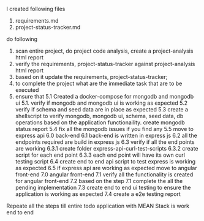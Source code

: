 I created following files
1. requirements.md
2. project-status-tracker.md

do following

1. scan entire project, do project code analysis, create a project-analysis html report
2. verify the requirements, project-status-tracker against project-analysis html report
3. based on it update the requirements, project-status-tracker;
4. to complete the project what are the immediate task that are to be executed
5. ensure that 
5.1 Created a docker-compose for mongodb and mongodb ui
5.1. verify if mongodb and mongodb ui is working as expected
5.2 verify if schema and seed data are in place as expected
5.3 create a shellscript to verify mongodb, mongodb ui, schema, seed data,  db operations based on the application functionaility. create mongodb status report
5.4 fix all the mongodb issues if you find any
5.5 move to express api
6.0 back-end
6.1 back-end is written in express js
6.2 all the endpoints required are build in express js
6.3 verify if all the end points are working
6.3.1 create folder express-api-curl-test-scripts
6.3.2 create script for each end point
6.3.3 each end point will have its own curl testing script
6.4 create end to end api script to test express is working as expected
6.5 if express api are working as expected move to angular front-end
7.0 angular front-end
7.1 verify all the functionality is created for angular front-end
7.2 based on the step 7.1 complete the all the pending implementation
7.3 create end to end ui testing to ensure the application is working as expected
7.4 create a e2e testing report

Repeate all the steps till entire todo application with MEAN Stack is work end to end
